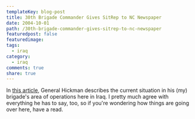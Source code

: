 ```yaml
---
templateKey: blog-post
title: 30th Brigade Commander Gives SitRep to NC Newspaper
date: 2004-10-01
path: /30th-brigade-commander-gives-sitrep-to-nc-newspaper
featuredpost: false
featuredimage:
tags:
  - iraq
category:
  - iraq
comments: true
share: true
---
```


In [this article](http://www.fayettevillenc.com/story.php?Template=military&Story=6593016), General Hickman describes the current situation in his (my) brigade's area of operations here in Iraq. I pretty much agree with everything he has to say, too, so if you're wondering how things are going over here, have a read.
